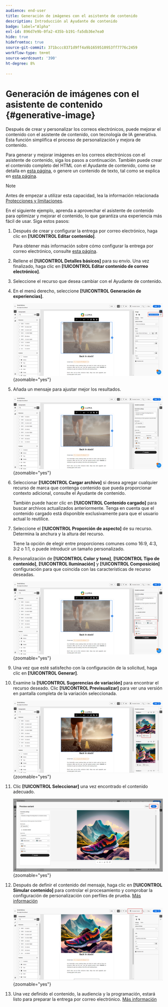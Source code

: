 ```yaml
---
audience: end-user
title: Generación de imágenes con el asistente de contenido
description: Introducción al Ayudante de contenido
badge: label="Alpha"
exl-id: 896d7e9b-0fa2-435b-b191-fa5db36e7ea0
hide: true
hidefromtoc: true
source-git-commit: 371bccc8371d9ff4a9b1659510953ff7776c2459
workflow-type: tm+mt
source-wordcount: '390'
ht-degree: 8%

---
```


# Generación de imágenes con el asistente de contenido {#generative-image}

Después de crear y personalizar los correos electrónicos, puede mejorar el contenido con el asistente de contenido, con tecnología de IA generativa. Esta función simplifica el proceso de personalización y mejora de contenido.

Para generar y mejorar imágenes en los correos electrónicos con el asistente de contenido, siga los pasos a continuación. También puede crear el contenido completo del HTML con el Ayudante de contenido, como se detalla en [esta página](generative-email.md), o genere un contenido de texto, tal como se explica en [esta página](generative-content.md).

>[!NOTE]
>
>Antes de empezar a utilizar esta capacidad, lea la información relacionada [Protecciones y limitaciones](generative-gs.md#guardrails-and-limitations).

En el siguiente ejemplo, aprenda a aprovechar el asistente de contenido para optimizar y mejorar el contenido, lo que garantiza una experiencia más fácil de usar. Siga estos pasos:

1. Después de crear y configurar la entrega por correo electrónico, haga clic en **[!UICONTROL Editar contenido]**.

   Para obtener más información sobre cómo configurar la entrega por correo electrónico, consulte [esta página](../email/create-email-content.md).

1. Rellene el **[!UICONTROL Detalles básicos]** para su envío. Una vez finalizado, haga clic en **[!UICONTROL Editar contenido de correo electrónico]**.

1. Seleccione el recurso que desea cambiar con el Ayudante de contenido.

1. En el menú derecho, seleccione **[!UICONTROL Generación de experiencias]**.

   ![](assets/image-genai-1.png){zoomable=&quot;yes&quot;}

1. Añada un mensaje para ajustar mejor los resultados.

   ![](assets/image-genai-2.png){zoomable=&quot;yes&quot;}

1. Seleccionar **[!UICONTROL Cargar archivo]** si desea agregar cualquier recurso de marca que contenga contenido que pueda proporcionar contexto adicional, consulte el Ayudante de contenido.

   También puede hacer clic en **[!UICONTROL Contenido cargado]** para buscar archivos actualizados anteriormente. Tenga en cuenta que el contenido cargado está disponible exclusivamente para que el usuario actual lo reutilice.

1. Seleccione el **[!UICONTROL Proporción de aspecto]** de su recurso. Determina la anchura y la altura del recurso.

   Tiene la opción de elegir entre proporciones comunes como 16:9, 4:3, 3:2 o 1:1, o puede introducir un tamaño personalizado.

1. Personalización de **[!UICONTROL Color y tono]**, **[!UICONTROL Tipo de contenido]**, **[!UICONTROL Iluminación]** y **[!UICONTROL Composición]** configuración para que coincida con las características de recurso deseadas.

   ![](assets/image-genai-3.png){zoomable=&quot;yes&quot;}

1. Una vez que esté satisfecho con la configuración de la solicitud, haga clic en **[!UICONTROL Generar]**.

1. Examine la **[!UICONTROL Sugerencias de variación]** para encontrar el recurso deseado. Clic **[!UICONTROL Previsualizar]** para ver una versión en pantalla completa de la variación seleccionada.

   ![](assets/image-genai-5.png){zoomable=&quot;yes&quot;}

1. Clic **[!UICONTROL Seleccionar]** una vez encontrado el contenido adecuado.

   ![](assets/image-genai-6.png){zoomable=&quot;yes&quot;}

1. Después de definir el contenido del mensaje, haga clic en **[!UICONTROL Simular contenido]** para controlar el procesamiento y comprobar la configuración de personalización con perfiles de prueba.  [Más información](../preview-test/preview-content.md)

   ![](assets/image-genai-7.png){zoomable=&quot;yes&quot;}

1. Una vez definido el contenido, la audiencia y la programación, estará listo para preparar la entrega por correo electrónico. [Más información](../monitor/prepare-send.md)
